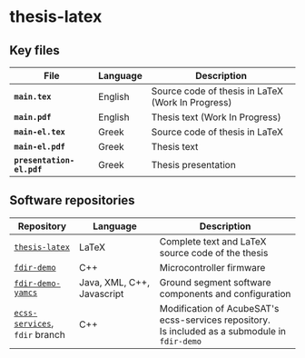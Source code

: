 # thesis-latex

## Key files

| File                  | Language | Description                                       |
|-----------------------|----------|---------------------------------------------------|
| **`main.tex`**            | English  | Source code of thesis in LaTeX (Work In Progress) |
| **`main.pdf`**            | English  | Thesis text (Work In Progress)                    |
| **`main-el.tex`**         | Greek    | Source code of thesis in LaTeX                    |
| **`main-el.pdf`**         | Greek    | Thesis text                                       |
| **`presentation-el.pdf`** | Greek    | Thesis presentation                               |

## Software repositories

| Repository | Language | Description |
|-|-|-|
| [`thesis-latex`](https://github.com/kongr45gpen/thesis-latex) | LaTeX | Complete text and LaTeX source code of the thesis |
| [`fdir-demo`](https://github.com/kongr45gpen/fdir-demo) | C++ | Microcontroller firmware |
| [`fdir-demo-yamcs`](https://github.com/kongr45gpen/fdir-demo-yamcs) | Java, XML, C++, Javascript | Ground segment software components and configuration |
| [`ecss-services`](https://gitlab.com/kongr45gpen/ecss-services/-/tree/fdir), <br>`fdir` branch | C++ | Modification of AcubeSAT's ecss-services repository.<br>Is included as a submodule in `fdir-demo` |
